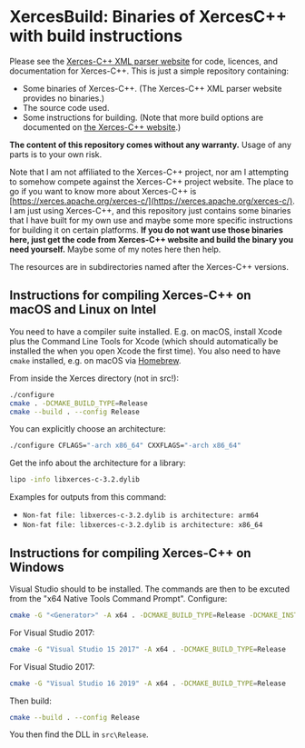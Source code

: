 # XercesBuild: Binaries of XercesC++ with build instructions

Please see the [Xerces-C++ XML parser website](https://xerces.apache.org/xerces-c/) for code, licences, and documentation for Xerces-C++. This is just a simple repository containing:

- Some binaries of Xerces-C++. (The Xerces-C++ XML parser website provides no binaries.)
- The source code used.
- Some instructions for building. (Note that more build options are documented on [the Xerces-C++ website](hhttps://xerces.apache.org/xerces-c/build-3.html.).)

**The content of this repository comes without any warranty.** Usage of any parts is to your own risk.

Note that I am not affiliated to the Xerces-C++ project, nor am I attempting to somehow compete against the Xerces-C++ project website. The place to go if you want to know more about Xerces-C++ is [https://xerces.apache.org/xerces-c/](https://xerces.apache.org/xerces-c/). I am just using Xerces-C++, and this repository just contains some binaries that I have built for my own use and maybe some more specific instructions for building it on certain platforms. **If you do not want use those binaries here, just get the code from Xerces-C++ website and build the binary you need yourself.** Maybe some of my notes here then help.

The resources are in subdirectories named after the Xerces-C++ versions.

## Instructions for compiling Xerces-C++ on macOS and Linux on Intel

You need to have a compiler suite installed. E.g. on macOS, install Xcode plus the Command Line Tools for Xcode (which should automatically be installed the when you open Xcode the first time). You also need to have `cmake` installed, e.g. on macOS via [Homebrew](https://brew.sh).

From inside the Xerces directory (not in src!):

```bash
./configure
cmake . -DCMAKE_BUILD_TYPE=Release
cmake --build . --config Release
```

You can explicitly choose an architecture:

```bash
./configure CFLAGS="-arch x86_64" CXXFLAGS="-arch x86_64"
```

Get the info about the architecture for a library:

```bash
lipo -info libxerces-c-3.2.dylib
```

Examples for outputs from this command:

- `Non-fat file: libxerces-c-3.2.dylib is architecture: arm64`
- `Non-fat file: libxerces-c-3.2.dylib is architecture: x86_64`

## Instructions for compiling Xerces-C++ on Windows

Visual Studio should to be installed. The commands are then to be excuted from the "x64 Native Tools Command Prompt". Configure:

```bash
cmake -G "<Generator>" -A x64 . -DCMAKE_BUILD_TYPE=Release -DCMAKE_INSTALL_PREFIX=<path to install directory>
```

For Visual Studio 2017:

```bash
cmake -G "Visual Studio 15 2017" -A x64 . -DCMAKE_BUILD_TYPE=Release
```

For Visual Studio 2017:

```bash
cmake -G "Visual Studio 16 2019" -A x64 . -DCMAKE_BUILD_TYPE=Release
```

Then build:

```bash
cmake --build . --config Release
```

You then find the DLL in `src\Release`.